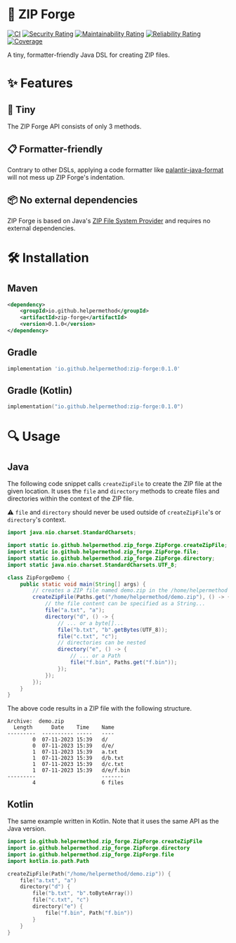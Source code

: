 # 🌋 ZIP Forge

[![CI](https://github.com/helpermethod/zip-forge/actions/workflows/ci.yml/badge.svg)](https://github.com/helpermethod/zip-forge/actions/workflows/ci.yml)
[![Security Rating](https://sonarcloud.io/api/project_badges/measure?project=io.github.helpermethod%3Azip-forge&metric=security_rating)](https://sonarcloud.io/summary/new_code?id=io.github.helpermethod%3Azip-forge)
[![Maintainability Rating](https://sonarcloud.io/api/project_badges/measure?project=io.github.helpermethod%3Azip-forge&metric=sqale_rating)](https://sonarcloud.io/summary/new_code?id=io.github.helpermethod%3Azip-forge)
[![Reliability Rating](https://sonarcloud.io/api/project_badges/measure?project=io.github.helpermethod%3Azip-forge&metric=reliability_rating)](https://sonarcloud.io/summary/new_code?id=io.github.helpermethod%3Azip-forge)
[![Coverage](https://sonarcloud.io/api/project_badges/measure?project=io.github.helpermethod%3Azip-forge&metric=coverage)](https://sonarcloud.io/summary/new_code?id=io.github.helpermethod%3Azip-forge)

A tiny, formatter-friendly Java DSL for creating ZIP files.

# :sparkles: Features

## :pinching_hand: Tiny

The ZIP Forge API consists of only 3 methods.

## :clipboard: Formatter-friendly

Contrary to other DSLs, applying a code formatter like [palantir-java-format](https://github.com/palantir/palantir-java-format)
will not mess up ZIP Forge's indentation.

## :package: No external dependencies

ZIP Forge is based on Java's [ZIP File System Provider](https://docs.oracle.com/javase/8/docs/technotes/guides/io/fsp/zipfilesystemprovider.html) and requires no external dependencies.

# :hammer_and_wrench: Installation

## Maven

```xml
<dependency>
    <groupId>io.github.helpermethod</groupId>
    <artifactId>zip-forge</artifactId>
    <version>0.1.0</version>
</dependency>
```

## Gradle

```groovy
implementation 'io.github.helpermethod:zip-forge:0.1.0'
```

## Gradle (Kotlin)

```kotlin
implementation("io.github.helpermethod:zip-forge:0.1.0")
```

# :mag: Usage

## Java

The following code snippet calls `createZipFile` to create the ZIP file at the given location.
It uses the `file` and `directory` methods to create files and directories within the context of the ZIP file.

:warning: `file` and `directory` should never be used outside of `createZipFile`'s or `directory`'s context.

```java
import java.nio.charset.StandardCharsets;

import static io.github.helpermethod.zip_forge.ZipForge.createZipFile;
import static io.github.helpermethod.zip_forge.ZipForge.file;
import static io.github.helpermethod.zip_forge.ZipForge.directory;
import static java.nio.charset.StandardCharsets.UTF_8;

class ZipForgeDemo {
    public static void main(String[] args) {
        // creates a ZIP file named demo.zip in the /home/helpermethod directory
        createZipFile(Paths.get("/home/helpermethod/demo.zip"), () -> {
            // the file content can be specified as a String...
            file("a.txt", "a");
            directory("d", () -> {
                // ... or a byte[]...
                file("b.txt", "b".getBytes(UTF_8));
                file("c.txt", "c");
                // directories can be nested
                directory("e", () -> {
                    // ... or a Path
                    file("f.bin", Paths.get("f.bin"));
                });
            });
        });
    }
}
```

The above code results in a ZIP file with the following structure.

```
Archive:  demo.zip
  Length      Date    Time    Name
---------  ---------- -----   ----
        0  07-11-2023 15:39   d/
        0  07-11-2023 15:39   d/e/
        1  07-11-2023 15:39   a.txt
        1  07-11-2023 15:39   d/b.txt
        1  07-11-2023 15:39   d/c.txt
        1  07-11-2023 15:39   d/e/f.bin
---------                     -------
        4                     6 files
```

## Kotlin

The same example written in Kotlin. Note that it uses the same API as the Java version.

```kotlin
import io.github.helpermethod.zip_forge.ZipForge.createZipFile
import io.github.helpermethod.zip_forge.ZipForge.directory
import io.github.helpermethod.zip_forge.ZipForge.file
import kotlin.io.path.Path

createZipFile(Path("/home/helpermethod/demo.zip")) {
    file("a.txt", "a")
    directory("d") {
        file("b.txt", "b".toByteArray())
        file("c.txt", "c")
        directory("e") {
            file("f.bin", Path("f.bin"))
        }
    }
}
```
